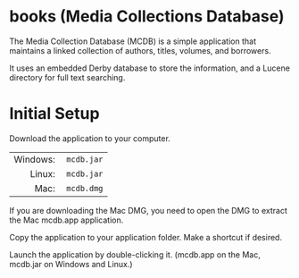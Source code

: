 # books (Media Collections Database)


The Media Collection Database (MCDB) is a simple application that
maintains a linked collection of authors, titles, volumes, and borrowers.

It uses an embedded Derby database to store the information, and
a Lucene directory for full text searching.

# Initial Setup

Download the application to your computer.

<table>
		<tr>
			<td style="text-align: right">Windows:&nbsp;</td>
			<td><code>mcdb.jar</code></td>
		</tr>
		<tr>
			<td style="text-align: right">Linux:&nbsp;</td>
			<td><code>mcdb.jar</code></td>
		</tr>
		<tr>
			<td style="text-align: right">Mac:&nbsp;</td>
			<td><code>mcdb.dmg</code></td>
		</tr>
	</table>

If you are downloading the Mac DMG, you need to open the DMG to extract the Mac mcdb.app application.

Copy the application to your application folder. Make a shortcut if desired.

Launch the application by double-clicking it. (mcdb.app on the Mac, mcdb.jar on Windows and Linux.)
